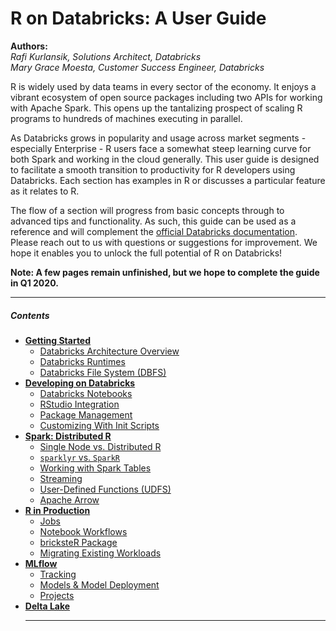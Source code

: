 # R on Databricks: A User Guide

**Authors:** <br>
_Rafi Kurlansik, Solutions Architect, Databricks <br>
Mary Grace Moesta, Customer Success Engineer, Databricks_

R is widely used by data teams in every sector of the economy.  It enjoys a vibrant ecosystem of open source packages including two APIs for working with Apache Spark.  This opens up the tantalizing prospect of scaling R programs to hundreds of machines executing in parallel.   

As Databricks grows in popularity and usage across market segments - especially Enterprise -  R users face a somewhat steep learning curve for both Spark and working in the cloud generally.  This user guide is designed to facilitate a smooth transition to productivity for R developers using Databricks.  Each section has examples in R or discusses a particular feature as it relates to R. 

The flow of a section will progress from basic concepts through to advanced tips and functionality.  As such, this guide can be used as a reference and will complement the [official Databricks documentation](https://docs.databricks.com).  Please reach out to us with questions or suggestions for improvement.  We hope it enables you to unlock the full potential of R on Databricks!  

**Note: A few pages remain unfinished, but we hope to complete the guide in Q1 2020.**

____

##### Contents

* [**Getting Started**](https://github.com/marygracemoesta/R-User-Guide/tree/master/Getting_Started)
  * [Databricks Architecture Overview](https://github.com/marygracemoesta/R-User-Guide/blob/master/Getting_Started/Architecture.md)
  * [Databricks Runtimes](https://github.com/marygracemoesta/R-User-Guide/blob/master/Getting_Started/DB_Runtime.md)
  * [Databricks File System (DBFS)](https://github.com/marygracemoesta/R-User-Guide/blob/master/Getting_Started/DBFS.md)
* [**Developing on Databricks**](https://github.com/marygracemoesta/R-User-Guide/tree/master/Developing_on_Databricks)
  * [Databricks Notebooks](https://github.com/marygracemoesta/R-User-Guide/blob/master/Developing_on_Databricks/db_notebooks.md)
  * [RStudio Integration](https://github.com/marygracemoesta/R-User-Guide/blob/master/Developing_on_Databricks/RStudio_integrations.md)  
  * [Package Management](https://github.com/marygracemoesta/R-User-Guide/blob/master/Developing_on_Databricks/package_management.md)
  * [Customizing With Init Scripts](https://github.com/marygracemoesta/R-User-Guide/blob/master/Developing_on_Databricks/Customizing.md)
* [**Spark: Distributed R**](https://github.com/marygracemoesta/R-User-Guide/tree/master/Spark_Distributed_R)
  * [Single Node vs. Distributed R](https://github.com/marygracemoesta/R-User-Guide/blob/master/Spark_Distributed_R/single_v_distributed.md)
  * [`sparklyr` vs. `SparkR`](https://github.com/marygracemoesta/R-User-Guide/blob/master/Spark_Distributed_R/sparklyr_v_sparkR.md)
  * [Working with Spark Tables](https://github.com/marygracemoesta/R-User-Guide/blob/master/Spark_Distributed_R/spark_tables.md)
  * [Streaming](https://github.com/marygracemoesta/R-User-Guide/blob/master/Spark_Distributed_R/streaming.md)
  * [User-Defined Functions (UDFS)](https://github.com/marygracemoesta/R-User-Guide/blob/master/Spark_Distributed_R/udfs.md)
  * [Apache Arrow](https://github.com/marygracemoesta/R-User-Guide/blob/master/Spark_Distributed_R/arrow.md)
* [**R in Production**](https://github.com/marygracemoesta/R-User-Guide/tree/master/R_in_Production)
  * [Jobs](https://github.com/marygracemoesta/R-User-Guide/blob/master/R_in_Production/jobs.md)
  * [Notebook Workflows](https://github.com/marygracemoesta/R-User-Guide/blob/master/R_in_Production/notebook_workflows.md)
  * [bricksteR Package](https://github.com/marygracemoesta/R-User-Guide/blob/master/R_in_Production/brickster.md)
  * [Migrating Existing Workloads](https://github.com/marygracemoesta/R-User-Guide/blob/master/R_in_Production/migrating.md)
* [**MLflow**](https://github.com/marygracemoesta/R-User-Guide/tree/master/MLflow)
  * [Tracking](https://github.com/marygracemoesta/R-User-Guide/blob/master/MLflow/tracking.md)
  * [Models & Model Deployment](https://github.com/marygracemoesta/R-User-Guide/blob/master/MLflow/model_deployment.md)
  * [Projects](https://github.com/marygracemoesta/R-User-Guide/blob/master/MLflow/projects.md)
* [**Delta Lake**](https://github.com/marygracemoesta/R-User-Guide/blob/master/Delta_Lake/deltaLake.md)  
  ___
